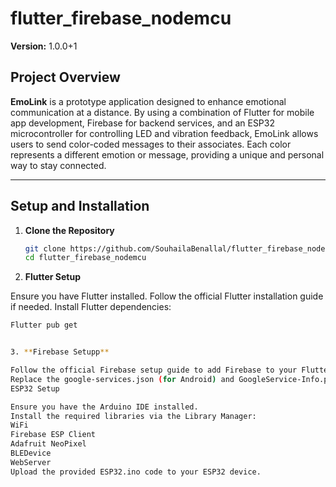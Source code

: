 # flutter_firebase_nodemcu

**Version:** 1.0.0+1


## Project Overview

**EmoLink** is a prototype application designed to enhance emotional communication at a distance. By using a combination of Flutter for mobile app development, Firebase for backend services, and an ESP32 microcontroller for controlling LED and vibration feedback, EmoLink allows users to send color-coded messages to their associates. Each color represents a different emotion or message, providing a unique and personal way to stay connected.

---

## Setup and Installation

1. **Clone the Repository**
   ```bash
   git clone https://github.com/SouhailaBenallal/flutter_firebase_nodemcu_emolink
   cd flutter_firebase_nodemcu

2. **Flutter Setup**

Ensure you have Flutter installed. Follow the official Flutter installation guide if needed.
Install Flutter dependencies:
  ```bash
  Flutter pub get


3. **Firebase Setupp**

Follow the official Firebase setup guide to add Firebase to your Flutter project.
Replace the google-services.json (for Android) and GoogleService-Info.plist (for iOS) in the respective directories with your Firebase configuration files.
ESP32 Setup

Ensure you have the Arduino IDE installed.
Install the required libraries via the Library Manager:
WiFi
Firebase ESP Client
Adafruit NeoPixel
BLEDevice
WebServer
Upload the provided ESP32.ino code to your ESP32 device.